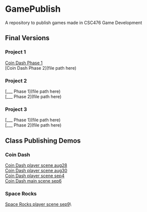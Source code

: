 # GamePublish
A repository to publish games made in CSC476 Game Development

## Final Versions

### Project 1
[Coin Dash Phase 1](CoinDashPhase1)\
[Coin Dash Phase 2](file path here)

### Project 2
[___ Phase 1](file path here)\
[___ Phase 2](file path here)

### Project 3
[___ Phase 1](file path here)\
[___ Phase 2](file path here)

## Class Publishing Demos

### Coin Dash
[Coin Dash player scene aug28](player_scene_aug28)\
[Coin Dash player scene aug30](player_scene_aug30)\
[Coin Dash player scene sep4](player_scene_sep4)\
[Coin Dash main scene sep6](main_scene_sep6)

### Space Rocks
[Space Rocks player scene sep9](player_scene_sep9)\
